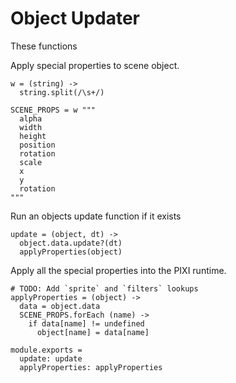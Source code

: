 Object Updater
==============

These functions 

Apply special properties to scene object.

    w = (string) ->
      string.split(/\s+/)

    SCENE_PROPS = w """
      alpha
      width
      height
      position
      rotation
      scale
      x
      y
      rotation
    """

Run an objects update function if it exists

    update = (object, dt) ->
      object.data.update?(dt)
      applyProperties(object)

Apply all the special properties into the PIXI runtime.

    # TODO: Add `sprite` and `filters` lookups
    applyProperties = (object) ->
      data = object.data
      SCENE_PROPS.forEach (name) ->
        if data[name] != undefined
          object[name] = data[name]

    module.exports =
      update: update
      applyProperties: applyProperties
